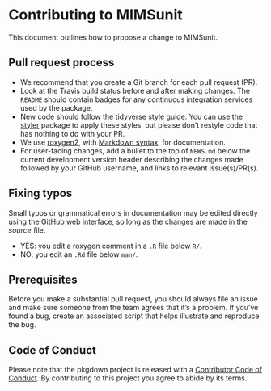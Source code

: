 # Contributing to MIMSunit

This document outlines how to propose a change to MIMSunit.

## Pull request process

*  We recommend that you create a Git branch for each pull request (PR).  
*  Look at the Travis build status before and after making changes.
The `README` should contain badges for any continuous integration services used
by the package.  
*  New code should follow the tidyverse [style guide](http://style.tidyverse.org).
You can use the [styler](https://CRAN.R-project.org/package=styler) package to
apply these styles, but please don't restyle code that has nothing to do with 
your PR.  
*  We use [roxygen2](https://cran.r-project.org/package=roxygen2), with
[Markdown syntax](https://cran.r-project.org/web/packages/roxygen2/vignettes/markdown.html), 
for documentation.  
*  For user-facing changes, add a bullet to the top of `NEWS.md` below the
current development version header describing the changes made followed by your
GitHub username, and links to relevant issue(s)/PR(s).

## Fixing typos

Small typos or grammatical errors in documentation may be edited directly using
the GitHub web interface, so long as the changes are made in the _source_ file.

*  YES: you edit a roxygen comment in a `.R` file below `R/`.
*  NO: you edit an `.Rd` file below `man/`.

## Prerequisites

Before you make a substantial pull request, you should always file an issue and
make sure someone from the team agrees that it’s a problem. If you’ve found a
bug, create an associated script that helps illustrate and reproduce the bug.

## Code of Conduct

Please note that the pkgdown project is released with a
[Contributor Code of Conduct](CODE_OF_CONDUCT.md). By contributing to this
project you agree to abide by its terms.